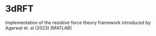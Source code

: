 # 3dRFT
 Implementation of the resistive force theory framework introduced by Agarwal et. al (2023) [MATLAB]
